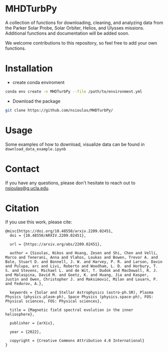 # MHDTurbPy
A collection of functions for downloading, cleaning, and analyzing data from the Parker Solar Probe, Solar Orbiter, Helios, and Ulysses missions. Additional functions and documentation will be added soon.


 We welcome contributions to this repository, so feel free to add your own functions.



# Installation
  - create conda enviroment
  
```bash
conda env create -n MHDTurbPy --file /path/to/environment.yml
```

 - Download the package
``` bash
git clone https://github.com/nsioulas/MHDTurbPy/
```

# Usage

Some examples of how to download, visualize data can be found in ```download_data_example.ipynb```

# Contact
If you have any questions, please don't hesitate to reach out to nsioulas@g.ucla.edu.

# Citation

If you use this work, please cite:

```
@misc{https://doi.org/10.48550/arxiv.2209.02451,
  doi = {10.48550/ARXIV.2209.02451},
  
  url = {https://arxiv.org/abs/2209.02451},
  
  author = {Sioulas, Nikos and Huang, Zesen and Shi, Chen and Velli, Marco and Tenerani, Anna and Vlahos, Loukas and Bowen, Trevor A. and Bale, Stuart D. and Bonnell, J. W. and Harvey, P. R. and Larson, Davin and Pulupa, arc and Livi, Roberto and Woodham, L. D. and Horbury, T. S. and Stevens, Michael L. and de Wit, T. Dudok and MacDowall, R. J. and Malaspina, David M. and Goetz, K. and Huang, Jia and Kasper, Justin and Owen, Christopher J. and Maksimović, Milan and Louarn, P. and Fedorov, A.},
  
  keywords = {Solar and Stellar Astrophysics (astro-ph.SR), Plasma Physics (physics.plasm-ph), Space Physics (physics.space-ph), FOS: Physical sciences, FOS: Physical sciences},
  
  title = {Magnetic field spectral evolution in the inner heliosphere},
  
  publisher = {arXiv},
  
  year = {2022},
  
  copyright = {Creative Commons Attribution 4.0 International}
}

```



